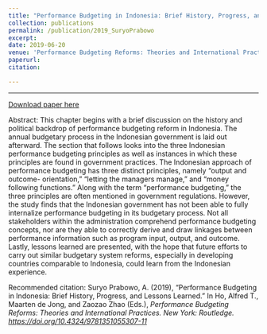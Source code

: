 ```yaml
---
title: "Performance Budgeting in Indonesia: Brief History, Progress, and Lessons Learned"
collection: publications
permalink: /publication/2019_SuryoPrabowo
excerpt:
date: 2019-06-20
venue: 'Performance Budgeting Reforms: Theories and International Practices'
paperurl: 
citation: 

---
```



---

[Download paper here](https://docs.google.com/gview?embedded=true&url=http://asuryoprabowo.github.io/files/2019_SuryoPrabowo.pdf)

Abstract: This chapter begins with a brief discussion on the history and political backdrop of performance budgeting reform in Indonesia. The annual budgetary process in the Indonesian government is laid out afterward. The section that follows looks into the three Indonesian performance budgeting principles as well as instances in which these principles are found in government practices. The Indonesian approach of performance budgeting has three distinct principles, namely “output and outcome- orientation,” “letting the managers manage,” and “money following functions.” Along with the term “performance budgeting,” the three principles are often mentioned in government regulations. However, the study finds that the Indonesian government has not been able to fully internalize performance budgeting in its budgetary process. Not all stakeholders within the administration comprehend performance budgeting concepts, nor are they able to correctly derive and draw linkages between performance information such as program input, output, and outcome. Lastly, lessons learned are presented, with the hope that future efforts to carry out similar budgetary system reforms, especially in developing countries comparable to Indonesia, could learn from the Indonesian experience.

Recommended citation: Suryo Prabowo, A. (2019), “Performance Budgeting in Indonesia: Brief History, Progress, and Lessons Learned.” In Ho, Alfred T., Maarten de Jong, and Zaozao Zhao (Eds.), <i>Performance Budgeting Reforms: Theories and International Practices<i>. New York: Routledge. <https://doi.org/10.4324/9781351055307-11>
